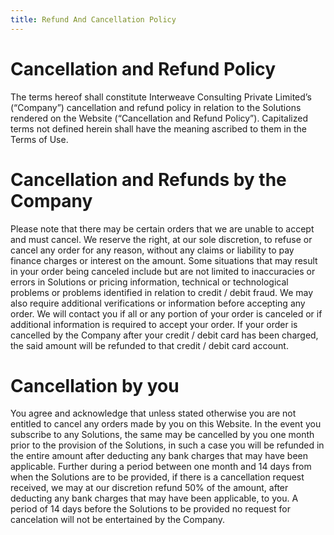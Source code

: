 ```yaml
---
title: Refund And Cancellation Policy
---
```


# Cancellation and Refund Policy

The terms hereof shall constitute Interweave Consulting Private Limited’s (“Company”) cancellation and refund policy in relation to the Solutions rendered on the Website (“Cancellation and Refund Policy”). Capitalized terms not defined herein shall have the meaning ascribed to them in the Terms of Use.

# Cancellation and Refunds by the Company

Please note that there may be certain orders that we are unable to accept and must cancel. We reserve the right, at our sole discretion, to refuse or cancel any order for any reason, without any claims or liability to pay finance charges or interest on the amount. Some situations that may result in your order being canceled include but are not limited to inaccuracies or errors in Solutions or pricing information, technical or technological problems or problems identified in relation to credit / debit fraud. We may also require additional verifications or information before accepting any order. We will contact you if all or any portion of your order is canceled or if additional information is required to accept your order. If your order is cancelled by the Company after your credit / debit card has been charged, the said amount will be refunded to that credit / debit card account.

# Cancellation by you

You agree and acknowledge that unless stated otherwise you are not entitled to cancel any orders made by you on this Website. In the event you subscribe to any Solutions, the same may be cancelled by you one month prior to the provision of the Solutions, in such a case you will be refunded in the entire amount after deducting any bank charges that may have been applicable. Further during a period between one month and 14 days from when the Solutions are to be provided, if there is a cancellation request received, we may at our discretion refund 50% of the amount, after deducting any bank charges that may have been applicable, to you. A period of 14 days before the Solutions to be provided no request for cancelation will not be entertained by the Company.
